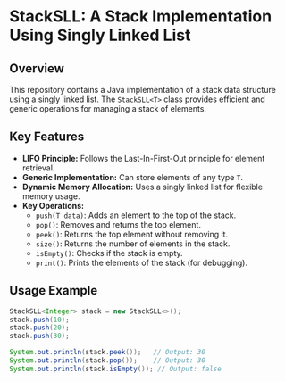 # StackSLL: A Stack Implementation Using Singly Linked List

## Overview

This repository contains a Java implementation of a stack data structure using a singly linked list. The `StackSLL<T>` class provides efficient and generic operations for managing a stack of elements.

## Key Features

- **LIFO Principle:** Follows the Last-In-First-Out principle for element retrieval.
- **Generic Implementation:** Can store elements of any type `T`.
- **Dynamic Memory Allocation:** Uses a singly linked list for flexible memory usage.
- **Key Operations:**
    - `push(T data)`: Adds an element to the top of the stack.
    - `pop()`: Removes and returns the top element.
    - `peek()`: Returns the top element without removing it.
    - `size()`: Returns the number of elements in the stack.
    - `isEmpty()`: Checks if the stack is empty.
    - `print()`: Prints the elements of the stack (for debugging).

## Usage Example

```java
StackSLL<Integer> stack = new StackSLL<>();
stack.push(10);
stack.push(20);
stack.push(30);

System.out.println(stack.peek());   // Output: 30
System.out.println(stack.pop());    // Output: 30
System.out.println(stack.isEmpty()); // Output: false
```


